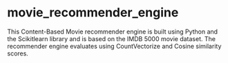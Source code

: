 # movie_recommender_engine
This Content-Based Movie recommender engine is built using Python and the Scikitlearn library and is based on the IMDB 5000 movie dataset.
The recommender engine evaluates using CountVectorize and Cosine similarity scores.
